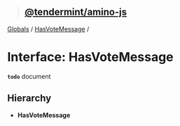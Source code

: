 > ## [@tendermint/amino-js](../README.md)

[Globals](../README.md) / [HasVoteMessage](hasvotemessage.md) /

# Interface: HasVoteMessage

**`todo`** document

## Hierarchy

* **HasVoteMessage**